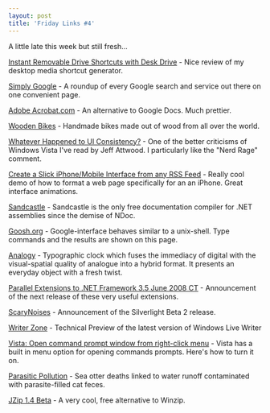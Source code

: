 ```yaml
---
layout: post
title: 'Friday Links #4'
---
```

A little late this week but still fresh...

[Instant Removable Drive Shortcuts with Desk Drive](http://www.makeuseof.com/tag/instant-removable-drive-shortcuts-with-desk-drive/) - Nice review of my desktop media shortcut generator.

[Simply Google](http://www.simply-google.com/) - A roundup of every Google search and service out there on one convenient page.

[Adobe Acrobat.com](https://acrobat.com/#/bw/BuzzwordBegin/) - An alternative to Google Docs. Much prettier.

[Wooden Bikes](http://www.kk.org/streetuse/archives/2008/05/wooden_bikes.php) - Handmade bikes made out of wood from all over the world.

[Whatever Happened to UI Consistency?](http://www.codinghorror.com/blog/archives/001126.html) - One of the better criticisms of Windows Vista I've read by Jeff Attwood. I particularly like the "Nerd Rage" comment. 

[Create a Slick iPhone/Mobile Interface from any RSS Feed](http://css-tricks.com/create-a-slick-iphonemobile-interface-from-any-rss-feed/) - Really cool demo of how to format a web page specifically for an an iPhone. Great interface animations.

[Sandcastle](http://davidhayden.com/blog/dave/archive/2008/06/02/DownloadSandcastleDocumentationCompilerMay2008Release.aspx) - Sandcastle is the only free documentation compiler for .NET assemblies since the demise of NDoc.

[Goosh.org](http://goosh.org/) - Google-interface behaves similar to a unix-shell. Type commands and the results are shown on this page.

[Analogy](http://www.jessonyip.com/analogy/) - Typographic clock which fuses the immediacy of digital with the visual-spatial quality of analogue into a hybrid format. It presents an everyday object with a fresh twist.

[Parallel Extensions to .NET Framework 3.5 June 2008 CT](http://community.bartdesmet.net/blogs/bart/archive/2008/06/02/parallel-extensions-to-net-framework-3-5-june-2008-ctp.aspx) - Announcement of the next release of these very useful extensions.

[ScaryNoises](http://scarynoises.com/blog/) - Announcement of the Silverlight Beta 2 release.

[Writer Zone](http://windowslivewriter.spaces.live.com/default.aspx?wa=wsignin1.0) - Technical Preview of the latest version of Windows Live Writer

[Vista: Open command prompt window from right-click menu](http://www.downloadsquad.com/2008/06/04/vista-open-command-prompt-window-from-right-click-menu/) - Vista has a built in menu option for opening commands prompts. Here's how to turn it on.

[Parasitic Pollution](http://www.popsci.com/environment/article/2008-06/parasitic-pollution) - Sea otter deaths linked to water runoff contaminated with parasite-filled cat feces.

[JZip 1.4 Beta](http://www.jzip.com/beta_download.php) - A very cool, free alternative to Winzip.
